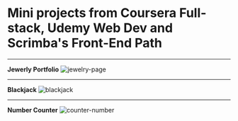 # Mini projects from Coursera Full-stack, Udemy Web Dev and Scrimba's Front-End Path

---

**Jewerly Portfolio**
![jewelry-page](https://github.com/Jaycelab/Projects/blob/main/Coursera/mini_portfolio/images/mini-portfolio.png)

---

**Blackjack**
![blackjack](https://github.com/Jaycelab/Projects/blob/main/Scrimba/blackjack_app/images/blackjack-finished.png)

---

**Number Counter**
![counter-number](https://github.com/Jaycelab/Projects/blob/main/Scrimba/countdown_app/images/counter-finished.png)
